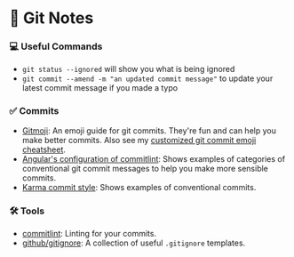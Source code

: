 # 📓 Git Notes

### 💻 Useful Commands
- `git status --ignored` will show you what is being ignored
- `git commit --amend -m "an updated commit message"` to update your latest commit message if you made a typo

### ✅ Commits
- [Gitmoji](https://gitmoji.dev/): An emoji guide for git commits. They're fun and can help you make better commits. Also see my [customized git commit emoji cheatsheet](git-commit-emoji.md).
- [Angular's configuration of commitlint](https://github.com/conventional-changelog/commitlint/tree/master/@commitlint/config-conventional#type-enum): Shows examples of categories of conventional git commit messages to help you make more sensible commits.
- [Karma commit style](https://karma-runner.github.io/0.10/dev/git-commit-msg.html): Shows examples of conventional commits.

### 🛠️ Tools
- [commitlint](https://github.com/conventional-changelog/commitlint): Linting for your commits.
- [github/gitignore](https://github.com/github/gitignore): A collection of useful `.gitignore` templates.
